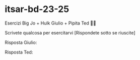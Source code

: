 # itsar-bd-23-25
Esercizi Big Jo + Hulk Giulio + Pipita Ted 💪🏽

Scrivete qualcosa per esercitarvi
[Rispondete sotto se riuscite]

Risposta Giulio:

Risposta Ted: